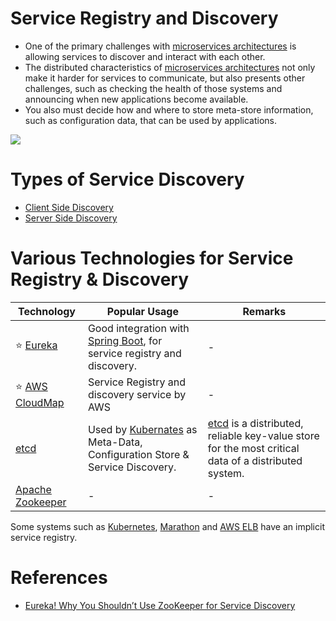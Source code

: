 # Service Registry and Discovery
- One of the primary challenges with [microservices architectures](../Readme.md) is allowing services to discover and interact with each other. 
- The distributed characteristics of [microservices architectures](../Readme.md) not only make it harder for services to communicate, but also presents other challenges, such as checking the health of those systems and announcing when new applications become available. 
- You also must decide how and where to store meta-store information, such as configuration data, that can be used by applications.

![](https://microservices.io/i/servicediscovery/client-side-discovery.jpg)

# Types of Service Discovery
- [Client Side Discovery](https://microservices.io/patterns/client-side-discovery.html)
- [Server Side Discovery](https://microservices.io/patterns/server-side-discovery.html)

# Various Technologies for Service Registry & Discovery

| Technology                                                                                      | Popular Usage                                                                                                                                         | Remarks                                                                                                                 |
|-------------------------------------------------------------------------------------------------|-------------------------------------------------------------------------------------------------------------------------------------------------------|-------------------------------------------------------------------------------------------------------------------------|
| :star: [Eureka](Eureka.md)                                                                      | Good integration with [Spring Boot](../../../5_ProgrammingLanguages/2_Java/SpringBootAndMicroServices/README.md), for service registry and discovery. | -                                                                                                                       |                                                                                                                       |
| :star: [AWS CloudMap](../../../2_AWSComponents/1_NetworkingAndContentDelivery/AWSCloudMap.md)   | Service Registry and discovery service by AWS                                                                                                         | -                                                                                                                       |
| [etcd](../../6b_ClusterCoordinationService/etcd.md)                                                    | Used by [Kubernates](../../6a_ContainerOrchestrationServices/Kubernates.md) as Meta-Data, Configuration Store & Service Discovery.                    | [etcd](https://etcd.io/) is a distributed, reliable key-value store for the most critical data of a distributed system. |
| [Apache Zookeeper](../../6b_ClusterCoordinationService/ApacheZookeeper.md)                             | -                                                                                                                                                     | -                                                                                                                       |

Some systems such as [Kubernetes](../../6a_ContainerOrchestrationServices/Kubernates.md), [Marathon](../../6a_ContainerOrchestrationServices/ApacheMarathon&Mesos.md) and [AWS ELB](../../../2_AWSComponents/1_NetworkingAndContentDelivery/ElasticLoadBalancer/Readme.md) have an implicit service registry.

# References
- [Eureka! Why You Shouldn’t Use ZooKeeper for Service Discovery](https://medium.com/knerd/eureka-why-you-shouldnt-use-zookeeper-for-service-discovery-4932c5c7e764)